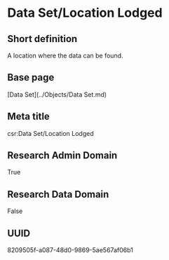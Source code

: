 # Data Set/Location Lodged
## Short definition
A location where the data can be found.
## Base page
[Data Set](../Objects/Data Set.md)
## Meta title
csr:Data Set/Location Lodged
## Research Admin Domain
True
## Research Data Domain
False
## UUID
8209505f-a087-48d0-9869-5ae567af06b1
